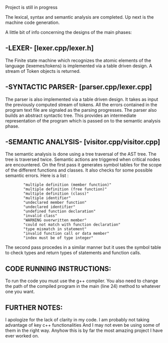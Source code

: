  
Project is still in progress

The lexical, syntax and semantic analysis are completed.
Up next is the machine code generation.

A little bit of info concerning the designs of the main phases:

-LEXER- [lexer.cpp/lexer.h]
----------------------------

The Finite state machine which recognizes the atomic elements 
of the language (lexemes/tokens) is implemented via a table driven
design. A stream of Token objects is returned.


-SYNTACTIC PARSER- [parser.cpp/lexer.cpp]
------------------------------------------

The parser is also implemented via a table driven design.
It takes as input the previously computed stream of tokens.
All the errors contained in the program text file are signaled
as the parsing progresses.
The parser also builds an abstract syntactic tree. This provides
an intermediate representation of the program which is passed on
to the semantic analysis phase.


-SEMANTIC ANALYSIS- [visitor.cpp/visitor.cpp]
----------------------------------------------

The semantic analysis is done using a tree traversal of the
AST tree. The tree is traversed twice. Semantic actions are 
triggered when critical nodes are encountered.
On the first pass it generates symbol tables for the scope of the 
different functions and classes. It also checks for some possible
semantic errors. Here is a list :

			"multiple definition (member function)"
			"multiple definition (free function)"
			"multiple definition (class)"
			"multiple identifier"
			"undeclared member function"
			"undeclared identifier"
			"undefined function declaration"
			"invalid class"
			"WARNING overwritten member"
			"could not match with function declaration"
			"type mismatch in statement"
			"invalid function call or data member"
			"index must be of type integer"

The second pass procedes in a similar manner but it uses the
symbol table to check types and return types of statements
and function calls.


CODE RUNNING INSTRUCTIONS:
--------------------------
To run the code you must use the g++ compiler.
You also need to change the path of the compiled program
in the main (line 24) method to whatever one you want.

FURTHER NOTES:
-------------
I apologize for the lack of clarity in my code.
I am probably not taking advantage of key c++ functionalities
And I may not even be using some of them in the right way.
Anyhow this is by far the most amazing project I have ever worked on.

